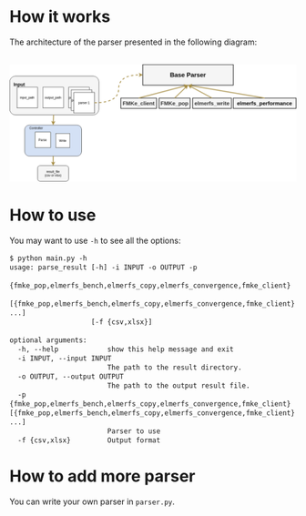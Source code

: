 # How it works
The architecture of the parser presented in the following diagram:
<p align="center">
    <br>
    <img src="https://raw.githubusercontent.com/ntlinh16/cloudal/master/images/cloudal_parser.png" width="650"/>
    <br>
<p>

# How to use

You may want to use `-h` to see all the options:
```
$ python main.py -h
usage: parse_result [-h] -i INPUT -o OUTPUT -p
                    {fmke_pop,elmerfs_bench,elmerfs_copy,elmerfs_convergence,fmke_client}
                    [{fmke_pop,elmerfs_bench,elmerfs_copy,elmerfs_convergence,fmke_client} ...]
                    [-f {csv,xlsx}]

optional arguments:
  -h, --help            show this help message and exit
  -i INPUT, --input INPUT
                        The path to the result directory.
  -o OUTPUT, --output OUTPUT
                        The path to the output result file.
  -p {fmke_pop,elmerfs_bench,elmerfs_copy,elmerfs_convergence,fmke_client} [{fmke_pop,elmerfs_bench,elmerfs_copy,elmerfs_convergence,fmke_client} ...]
                        Parser to use
  -f {csv,xlsx}         Output format
```
# How to add more parser

You can write your own parser in `parser.py`.